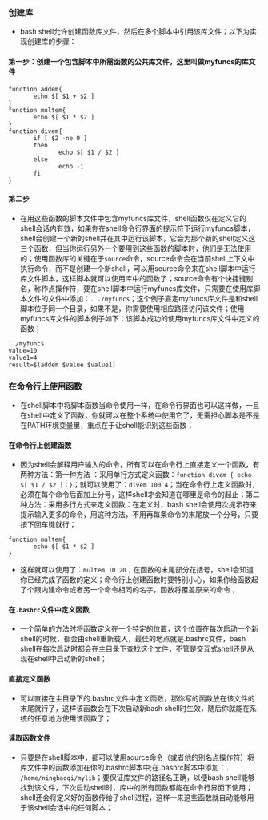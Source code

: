 ### 创建库
+ bash shell允许创建函数库文件，然后在多个脚本中引用该库文件；以下为实现创建库的步骤：
#### 第一步：创建一个包含脚本中所需函数的公共库文件，这里叫做myfuncs的库文件
```
function addem{
       echo $[ $1 + $2 ]
}
function multem{
       echo $[ $1 * $2 ]
}
function divem{
       if [ $2 -ne 0 ]
       then
              echo $[ $1 / $2 ]
       else
              echo -1
       fi
}
```
#### 第二步
+ 在用这些函数的脚本文件中包含myfuncs库文件，shell函数仅在定义它的shell会话内有效，如果你在shell命令行界面的提示符下运行myfuncs脚本，shell会创建一个新的shell并在其中运行该脚本，它会为那个新的shell定义这三个函数，但当你运行另外一个要用到这些函数的脚本时，他们是无法使用的；使用函数库的关键在于`source`命令，source命令会在当前shell上下文中执行命令，而不是创建一个新shell，可以用source命令来在shell脚本中运行库文件脚本，这样脚本就可以使用库中的函数了；source命令有个快捷键别名，称作点操作符，要在shell脚本中运行myfuncs库文件，只需要在使用库脚本文件的文件中添加：`. ./myfuncs`；这个例子嘉定myfuncs库文件是和shell脚本位于同一个目录，如果不是，你需要使用相应路径访问该文件；使用myfuncs库文件的脚本例子如下：该脚本成功的使用myfuncs库文件中定义的函数；
```
../myfuncs
value=10
value1=4
result=$(addem $value $value1)
```

### 在命令行上使用函数
+ 在shell脚本中将脚本函数当命令使用一样，在命令行界面也可以这样做，一旦在shell中定义了函数，你就可以在整个系统中使用它了，无需担心脚本是不是在PATH环境变量里，重点在于让shell能识别这些函数；
#### 在命令行上创建函数
+ 因为shell会解释用户输入的命令，所有可以在命令行上直接定义一个函数，有两种方法：第一种方法 ：采用单行方式定义函数：`function divem { echo $[ $1 / $2 ]；}`；就可以使用了：`divem 100 4`；当在命令行上定义函数时，必须在每个命令后面加上分号，这样shell才会知道在哪里是命令的起止；第二种方法：采用多行方式来定义函数：在定义时，bash shell会使用次提示符来提示输入更多的命令，用这种方法，不用再每条命令的末尾放一个分号，只要按下回车键就行；
```
function multem{
       echo $[ $1 * $2 ]
}
```
+ 这样就可以使用了：`multem 10 20`；在函数的末尾部分花括号，shell会知道你已经完成了函数的定义；命令行上创建函数时要特别小心，如果你给函数起了个跟内建命令或者另一个命令相同的名字，函数将覆盖原来的命令；
#### 在`.bashrc`文件中定义函数
+ 一个简单的方法时将函数定义在一个特定的位置，这个位置在每次启动一个新shell的时候，都会由shell重新载入，最佳的地点就是.bashrc文件，bash shell在每次启动时都会在主目录下查找这个文件，不管是交互式shell还是从现在shell中启动新的shell；
#### 直接定义函数
+ 可以直接在主目录下的.bashrc文件中定义函数，那你写的函数放在该文件的末尾就行了，这样该函数会在下次启动新bash shell时生效，随后你就能在系统的任意地方使用该函数了；
#### 读取函数文件
+ 只要是在shell脚本中，都可以使用source命令（或者他的别名点操作符）将库文件中的函数添加在你的.bashrc脚本中;在.bashrc脚本中添加：`. /home/ningbaoqi/mylib`；要保证库文件的路径名正确，以便bash shell能够找到该文件，下次启动shell时，库中的所有函数都能在命令行界面下使用； shell还会将定义好的函数传给子shell进程，这样一来这些函数就自动能够用于该shell会话中的任何脚本；

